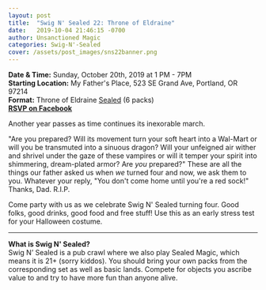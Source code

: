 ```yaml
---
layout: post
title:  "Swig N' Sealed 22: Throne of Eldraine"
date:   2019-10-04 21:46:15 -0700
author: Unsanctioned Magic
categories: Swig-N'-Sealed
cover: /assets/post_images/sns22banner.png
---
```

<b>Date & Time:</b> Sunday, October 20th, 2019 at 1 PM - 7PM<br>
<b>Starting Location:</b> My Father's Place, 523 SE Grand Ave, Portland, OR 97214<br>
<b>Format:</b> Throne of Eldraine <a href="https://magic.wizards.com/en/game-info/gameplay/formats/sealed-deck">Sealed</a> (6 packs)<br>
<a href="https://www.facebook.com/events/383135169047875/"><b>RSVP on Facebook</b></a>


Another year passes as time continues its inexorable march. 

"Are you prepared? Will its movement turn your soft heart into a Wal-Mart or will you be transmuted into a sinuous dragon? Will your unfeigned air wither and shrivel under the gaze of these vampires or will it temper your spirit into shimmering, dream-plated armor? Are <i>you</i> prepared?" These are all the things our father asked us when <i>we</i> turned four and now, we ask them to you. Whatever your reply, "You don't come home until you're a red sock!" Thanks, Dad. R.I.P.

Come party with us as we celebrate Swig N' Sealed turning four. Good folks, good drinks, good food and free stuff! Use this as an early stress test for your Halloween costume.

<hr>

<b>What is Swig N' Sealed?</b><br> 
Swig N’ Sealed is a pub crawl where we also play Sealed Magic, which means it is 21+ (sorry kiddos). You should bring your own packs from the corresponding set as well as basic lands. Compete for objects you ascribe value to and try to have more fun than anyone alive.
